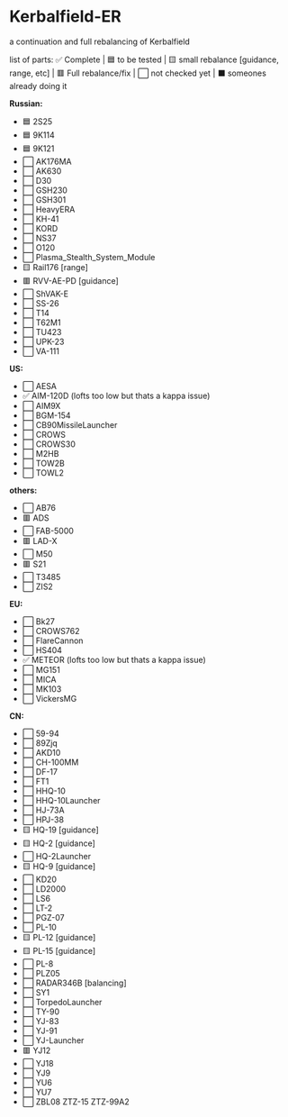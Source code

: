 # Kerbalfield-ER
a continuation and full rebalancing of Kerbalfield


list of parts:
✅ Complete | 🟦 to be tested | 🟨 small rebalance [guidance, range, etc] | 🟥 Full rebalance/fix | ⬜ not checked yet | ⬛ someones already doing it 

**Russian:**
- 🟦 2S25
- 🟦 9K114
- 🟦 9K121 
- ⬜ AK176MA
- ⬜ AK630
- ⬜ D30
- ⬜ GSH230
- ⬜ GSH301
- ⬜ HeavyERA
- ⬜ KH-41
- ⬜ KORD
- ⬜ NS37
- ⬜ O120
- ⬜ Plasma_Stealth_System_Module
- 🟨 Rail176 [range]
- 🟥 RVV-AE-PD [guidance]
- ⬜ ShVAK-E
- ⬜ SS-26
- ⬜ T14
- ⬜ T62M1
- ⬜ TU423
- ⬜ UPK-23
- ⬜ VA-111 

**US:**
- ⬜ AESA
- ✅ AIM-120D (lofts too low but thats a kappa issue)
- ⬜ AIM9X
- ⬜ BGM-154
- ⬜ CB90MissileLauncher
- ⬜ CROWS
- ⬜ CROWS30
- ⬜ M2HB
- ⬜ TOW2B
- ⬜ TOWL2

**others:**
- ⬜ AB76
- 🟥 ADS
- ⬜ FAB-5000
- 🟥 LAD-X
- ⬜ M50
- 🟥 S21
- ⬜ T3485
- ⬜ ZIS2

**EU:**
- ⬜ Bk27
- ⬜ CROWS762
- ⬜ FlareCannon
- ⬜ HS404
- ✅ METEOR (lofts too low but thats a kappa issue)
- ⬜ MG151
- ⬜ MICA
- ⬜ MK103
- ⬜ VickersMG

**CN:**
- ⬜ 59-94
- ⬜ 89Zjq
- ⬜ AKD10
- ⬜ CH-100MM
- ⬜ DF-17
- ⬜ FT1
- ⬜ HHQ-10
- ⬜ HHQ-10Launcher
- ⬜ HJ-73A
- ⬜ HPJ-38
- 🟨 HQ-19 [guidance]
- 🟨 HQ-2 [guidance]
- ⬜ HQ-2Launcher
- 🟨 HQ-9 [guidance]
- ⬜ KD20
- ⬜ LD2000
- ⬜ LS6
- ⬜ LT-2
- ⬜ PGZ-07
- ⬜ PL-10
- 🟨 PL-12 [guidance]
- 🟨 PL-15 [guidance]
- ⬜ PL-8
- ⬜ PLZ05
- ⬜ RADAR346B [balancing]
- ⬜ SY1
- ⬜ TorpedoLauncher
- ⬜ TY-90 
- ⬜ YJ-83
- ⬜ YJ-91
- ⬜ YJ-Launcher
- 🟥 YJ12
- ⬜ YJ18
- ⬜ YJ9
- ⬜ YU6
- ⬜ YU7
- ⬜ ZBL08
ZTZ-15
ZTZ-99A2
